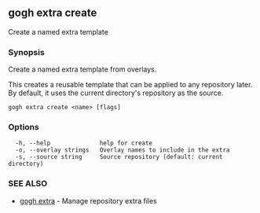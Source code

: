 ## gogh extra create

Create a named extra template

### Synopsis

Create a named extra template from overlays.

This creates a reusable template that can be applied to any repository later.
By default, it uses the current directory's repository as the source.

```
gogh extra create <name> [flags]
```

### Options

```
  -h, --help              help for create
  -o, --overlay strings   Overlay names to include in the extra
  -s, --source string     Source repository (default: current directory)
```

### SEE ALSO

* [gogh extra](gogh_extra.md)	 - Manage repository extra files

